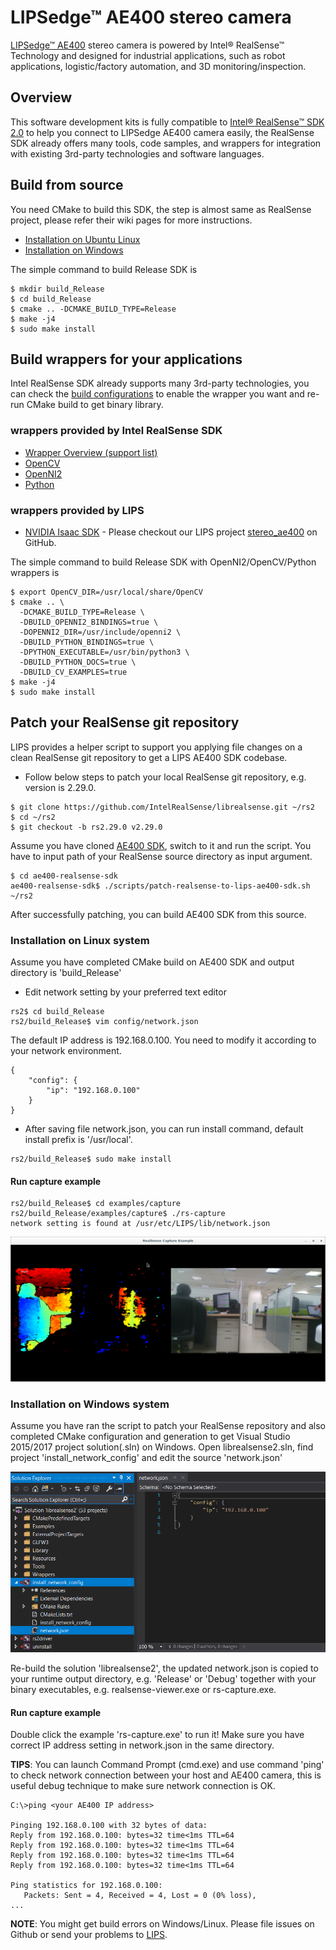 # LIPSedge™ AE400 stereo camera
[LIPSedge™ AE400](https://www.lips-hci.com/product?product_id=29) stereo camera is powered by Intel® RealSense™ Technology and designed for industrial applications, such as robot applications, logistic/factory automation, and 3D monitoring/inspection.

## Overview
This software development kits is fully compatible to [Intel® RealSense™ SDK 2.0](https://github.com/IntelRealSense/librealsense) to help you connect to LIPSedge AE400 camera easily, the RealSense SDK already offers many tools, code samples, and wrappers for integration with existing 3rd-party technologies and software languages.

## Build from source
You need CMake to build this SDK, the step is almost same as RealSense project, please refer their wiki pages for more instructions.
 - [Installation on Ubuntu Linux](https://github.com/IntelRealSense/librealsense/blob/master/doc/installation.md)
 - [Installation on Windows](https://github.com/IntelRealSense/librealsense/blob/master/doc/installation_windows.md)


The simple command to build Release SDK is
 ```
 $ mkdir build_Release
 $ cd build_Release
 $ cmake .. -DCMAKE_BUILD_TYPE=Release
 $ make -j4
 $ sudo make install
 ```

## Build wrappers for your applications
Intel RealSense SDK already supports many 3rd-party technologies, you can check the [build configurations](https://github.com/IntelRealSense/librealsense/wiki/Build-Configuration) to enable the wrapper you want and re-run CMake build to get binary library.

### wrappers provided by Intel RealSense SDK
 - [Wrapper Overview (support list)](https://github.com/IntelRealSense/librealsense/tree/master/wrappers)
 - [OpenCV](https://github.com/IntelRealSense/librealsense/tree/master/wrappers/opencv)
 - [OpenNI2](https://github.com/IntelRealSense/librealsense/tree/master/wrappers/openni2)
 - [Python](https://github.com/IntelRealSense/librealsense/tree/master/wrappers/python)

 ### wrappers provided by LIPS
 - [NVIDIA Isaac SDK](https://developer.nvidia.com/isaac-sdk) - Please checkout our LIPS project [stereo_ae400](https://github.com/lips-hci/stereo_ae400) on GitHub.

The simple command to build Release SDK with OpenNI2/OpenCV/Python wrappers is
```
$ export OpenCV_DIR=/usr/local/share/OpenCV
$ cmake .. \
  -DCMAKE_BUILD_TYPE=Release \
  -DBUILD_OPENNI2_BINDINGS=true \
  -DOPENNI2_DIR=/usr/include/openni2 \
  -DBUILD_PYTHON_BINDINGS=true \
  -DPYTHON_EXECUTABLE=/usr/bin/python3 \
  -DBUILD_PYTHON_DOCS=true \
  -DBUILD_CV_EXAMPLES=true
$ make -j4
$ sudo make install
```

## Patch your RealSense git repository
LIPS provides a helper script to support you applying file changes on a clean RealSense git repository to get a LIPS AE400 SDK codebase.

* Follow below steps to patch your local RealSense git repository, e.g. version is 2.29.0.
```
$ git clone https://github.com/IntelRealSense/librealsense.git ~/rs2
$ cd ~/rs2
$ git checkout -b rs2.29.0 v2.29.0
```
Assume you have cloned [AE400 SDK](https://github.com/lips-hci/ae400-realsense-sdk), switch to it and run the script.
You have to input path of your RealSense source directory as input argument.
```
$ cd ae400-realsense-sdk
ae400-realsense-sdk$ ./scripts/patch-realsense-to-lips-ae400-sdk.sh ~/rs2
```
After successfully patching, you can build AE400 SDK from this source.

### Installation on Linux system
Assume you have completed CMake build on AE400 SDK and output directory is 'build_Release'
* Edit network setting by your preferred text editor
```
rs2$ cd build_Release
rs2/build_Release$ vim config/network.json
```
The default IP address is 192.168.0.100. You need to modify it according to your network environment.
```
{
    "config": {
        "ip": "192.168.0.100"
    }
}
```
* After saving file network.json, you can run install command, default install prefix is '/usr/local'.
```
rs2/build_Release$ sudo make install
```
#### Run capture example
```
rs2/build_Release$ cd examples/capture
rs2/build_Release/examples/capture$ ./rs-capture
network setting is found at /usr/etc/LIPS/lib/network.json

```
![run rs-capture screenshot](screenshot-rs-capture.png)

### Installation on Windows system
Assume you have ran the script to patch your RealSense repository and also completed CMake configuration and generation to get Visual Studio 2015/2017 project solution(.sln) on Windows. Open librealsense2.sln, find project 'install_network_config' and edit the source 'network.json'

![edit vs2017 project install_network_config](screenshot-vs2017-project-install_network_config.png)

Re-build the solution 'librealsense2', the updated network.json is copied to your runtime output directory, e.g. 'Release' or 'Debug' together with your binary executables, e.g. realsense-viewer.exe or rs-capture.exe.

#### Run capture example
Double click the example 'rs-capture.exe' to run it! Make sure you have correct IP address setting in network.json in the same directory.

**TIPS**: You can launch Command Prompt (cmd.exe) and use command 'ping' to check network connection between your host and AE400 camera, this is useful debug technique to make sure network connection is OK.
```
C:\>ping <your AE400 IP address>

Pinging 192.168.0.100 with 32 bytes of data:
Reply from 192.168.0.100: bytes=32 time<1ms TTL=64
Reply from 192.168.0.100: bytes=32 time<1ms TTL=64
Reply from 192.168.0.100: bytes=32 time<1ms TTL=64
Reply from 192.168.0.100: bytes=32 time<1ms TTL=64

Ping statistics for 192.168.0.100:
   Packets: Sent = 4, Received = 4, Lost = 0 (0% loss),
...
```

**NOTE**: You might get build errors on Windows/Linux. Please file issues on Github or send your problems to [LIPS](info@lips-hci.com).
